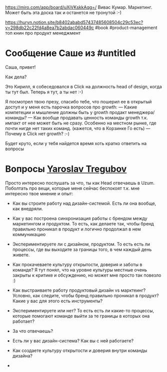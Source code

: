https://miro.com/app/board/uXjVKskkAqg=/ Вивас Кумар. Маркетинг. Может быть эта доска так и останется не тронутой :-) 

https://huryn.notion.site/b8402ababd57437485608504c29c53ec?v=298db22c22fd4a8ea7b2abdac060449c #book #product-management топ книн про продукт менеджмент


# Сообщение Саше из #untitled

Саша, привет! 

Как дела?

Это Кирилл, я собеседовался в Click на должность head of design, когда ты тут был. Теперь я тут, а ты нет :-) 

Я посмотрел твою презу, спасибо тебе, что пошерил ее в открытый доступ и у меня есть парочка вопросов про growth:
— Какие компетеции и мышление должны быть у growth продакт менеджера/команды?
— Как вообще продавать ценность команды growth т.к. импакт от нее может быть не сразу. Особенно на местном рынке, где почти нигде нет таких команд. (кажется, что в Корзинке Го есть)
— Почему в Click нет growth? :-) 

Будет круто, если у тебя найдется время хоть кратко ответить на вопросы


# Вопросы [Yaroslav Tregubov](https://www.linkedin.com/in/yaroslav-tregubov-61374ba0/overlay/about-this-profile/)

Просто интересно послушать за что, ты как Head отвечаешь в Uzum. Поболтать про вещи, которые меня сейчас беспокоят т.к. мне интересно твое мнение и опыт:
- Как вы строите работу над дизайн-системой. Есть ли она вообще, как внедряли. 
- Как у вас построена синхронизация работы с брендом между маркетингом и продуктом. То есть, как делаете так, чтобы бренд правильно проникал в продукт и логично продолжал в нем коммуникацию
- Экспериментируете ли с дизайном, продуктом. То есть есть ли процессы, где вы выходите за границы того, в чем каждый день живете.
- Как прокачеваете культуру открытости, доверия и заботы в команде? Я тут понял, что на уровне культуры местные очень закрыты к критике и обсуждению, но может мне просто так повезло :)



- Как выстраиваете работу продуктовый дизайн vs марктеинг? Условно, как следите, чтобы бренд правильно проникал в продукт? Какие у вас для этого есть инструменты?
- Экспериментируете или нет? То есть есть ли какие-то процессы, которые помогают команде выйти за те границы в которых она работает? 
- За что отвечаешь?
- Есть ли у вас дизайн-система? Как вы с ней работаете?
- Как создаете культуру открытости и доверия внутри команды дизайна?
- 